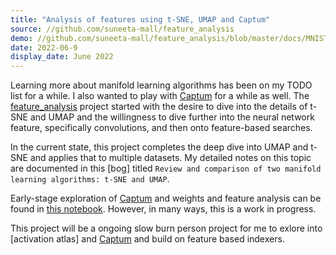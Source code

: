 ```yaml
---
title: "Analysis of features using t-SNE, UMAP and Captum"
source: //github.com/suneeta-mall/feature_analysis
demo: //github.com/suneeta-mall/feature_analysis/blob/master/docs/MNIST_TSNE_vs_UMAP.ipynb
date: 2022-06-9
display_date: June 2022
---
```


Learning more about manifold learning algorithms has been on my TODO list for a while. I also wanted to play with [Captum] for a while as well. The [feature_analysis] project started with the desire to dive into the details of t-SNE and UMAP and the willingness to dive further into the neural network feature, specifically convolutions, and then onto feature-based searches. 

In the current state, this project completes the deep dive into UMAP and t-SNE and applies that to multiple datasets. My detailed notes on this topic are documented in this [bog] titled `Review and comparison of two manifold learning algorithms: t-SNE and UMAP`. 


Early-stage exploration of [Captum] and weights and feature analysis can be found in [this notebook](https://github.com/suneeta-mall/feature_analysis/blob/master/docs/MNIST.ipynb). However, in many ways, this is a work in progress. 

This project will be a ongoing slow burn person project for me to exlore into [activation atlas] and [Captum] and build on feature based indexers. 
 


[feature_analysis]: //github.com/suneeta-mall/feature_analysis
[Captum]: https://github.com/pytorch/captum
[blog]: https://suneeta-mall.github.io/2022/06/09/feature_analysis_tsne_vs_umap.html